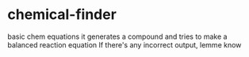 # chemical-finder
basic chem equations
it generates a compound and tries to make a balanced reaction equation
If there's any incorrect output, lemme know
